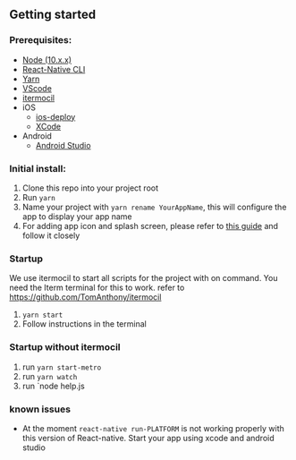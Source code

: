

## Getting started

### Prerequisites:

- [Node (10.x.x)](https://nodejs.org/en/)
- [React-Native CLI](https://www.npmjs.com/package/react-native-cli)
- [Yarn](https://yarnpkg.com/lang/en/docs/install/#mac-stable)
- [VScode](https://code.visualstudio.com/)
- [itermocil](https://github.com/TomAnthony/itermocil)
- iOS
    - [ios-deploy](https://github.com/ios-control/ios-deploy)
    - [XCode](https://developer.apple.com/xcode/)
- Android
    - [Android Studio](https://developer.android.com/studio/?gclid=Cj0KCQiA_s7fBRDrARIsAGEvF8QitKdq7MnBroi8b2BnM65b1Ma0MUBMYdkoWDIK4pNdEgl5Ys24XXgaAm69EALw_wcB)

### Initial install:

1. Clone this repo into your project root
2. Run `yarn`
3. Name your project with `yarn rename YourAppName`, this will configure the app to display your app name
4. For adding app icon and splash screen, please refer to [this guide](https://github.com/bamlab/generator-rn-toolbox/tree/master/generators/assets) and follow it closely

### Startup
We use itermocil to start all scripts for the project with on command. You need the Iterm terminal for this to work. refer to https://github.com/TomAnthony/itermocil

1. `yarn start`
2. Follow instructions in the terminal

### Startup without itermocil

1. run `yarn start-metro`
2. run `yarn watch`
3. run `node help.js

### known issues

- At the moment `react-native run-PLATFORM` is not working properly with this version of React-native. Start your app using xcode and android studio

